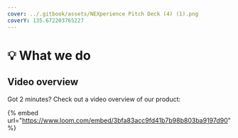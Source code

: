 ```yaml
---
cover: ../.gitbook/assets/NEXperience Pitch Deck (4) (1).png
coverY: 135.672203765227
---
```


# 💡 What we do

## Video overview

Got 2 minutes? Check out a video overview of our product:

{% embed url="https://www.loom.com/embed/3bfa83acc9fd41b7b98b803ba9197d90" %}
